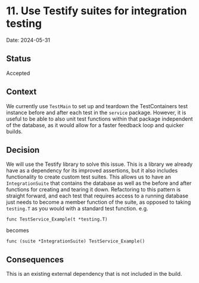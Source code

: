 # 11. Use Testify suites for integration testing

Date: 2024-05-31

## Status

Accepted

## Context

We currently use `TestMain` to set up and teardown the TestContainers test instance before and after each test in the 
`service` package. However, it is useful to be able to also unit test functions within that package independent of the 
database, as it would allow for a faster feedback loop and quicker builds. 

## Decision

We will use the Testify library to solve this issue. This is a library we already have as a dependency for its improved
assertions, but it also includes functionality to create custom test suites. This allows us to have an `IntegrationSuite`
that contains the database as well as the before and after functions for creating and tearing it down. Refactoring to this
pattern is straight forward, and each test that requires access to a running database just needs to become a member function
of the suite, as opposed to taking `testing.T` as you would with a standard test function. e.g.

```
func TestService_Example(t *testing.T)
```
becomes
```
func (suite *IntegrationSuite) TestService_Example()
```

## Consequences

This is an existing external dependency that is not included in the build.